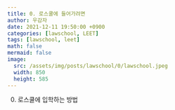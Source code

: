 ```yaml
---
title: 0. 로스쿨에 들어가려면
author: 우감자
date: 2021-12-11 19:50:00 +0900
categories: [lawschool, LEET]
tags: [lawschool, leet]
math: false
mermaid: false
image:
  src: /assets/img/posts/lawschool/0/lawschool.jpeg
  width: 850
  height: 585
---
```


0. 로스쿨에 입학하는 방법
